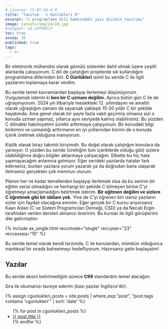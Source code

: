 ```yaml
---
# License: CC-BY-SA-4.0.
title: "Tanıtım - C Günlükleri 0"
excerpt: "C programlama dili hakkındaki yazı dizimin tanıtımı"
image: /assets/img/24/10.jpg
#imageyt: sO_Sdf09DiY
toc: true
axseq: 10
published: true
tags:
  - tr
---
```


Bir elektronik mühendisi olarak gömülü sistemler dahil olmak üzere çeşitli
alanlarda çalışıyorum. C dili de çalıştığım projelerde sık kullandığım
programlama dillerinden biri. **C Günlükleri** isimli bu seride C ile ilgili
yazılarımı toplamaya karar verdim.

Bu seride temel kavramlardan başlayıp ilerlemeyi düşünüyorum. Vurgulamak isterim
ki **ben bir C uzmanı değilim.** Ayrıca bütün gün C ile de uğraşmıyorum. 2024
yılı itibariyle meslekteki 12. yılımdayım ve amatör olarak uğraştığım zamanı da
sayarsak yaklaşık 15-20 yıldır C bir şekilde hayatımda. Ama genel olarak bir
şeyle fazla vakit geçirmiş olmanız sizi o konuda uzman yapmaz, yıllarca aynı
seviyede kalmış olabilirsiniz. Bu yüzden C dilindeki hakimiyetimi sürekli
arttırmaya çalışıyorum. Bir konudaki bilgi birikimini ve uzmanlığı arttırmanın
en iyi yollarından birinin de o konuda içerik üretmek olduğuna inanıyorum.

Kişilik olarak biraz takıntılı biriyimdir. Bu doğal olarak çalıştığım konulara
da yansıyor. O yüzden bu seride (ürettiğim tüm içeriklerde olduğu gibi) sizlere
olabildiğince doğru bilgiler aktarmaya çalışacağım. Elbette bu hiç hata
yapmayacağım anlamına gelmiyor. Eğer serideki yazılarda hatalar fark ederseniz,
bunları yazılara yorum yazarak ya da doğrudan bana ulaşarak iletirseniz
gerçekten çok memnun olurum.

Planım her ne kadar temellerden başlayıp ilerlemek olsa da bu serinin bir eğitim
serisi olmadığını ve herhangi bir şekilde C bilmeyen birine C'yi öğretmeyi
amaçlamadığını belirtmek isterim. **Bir eğitmen değilim ve sizlere C öğretmek
gibi bir iddiam yok.** Yine de C'yi öğrenen biri iseniz yazıların sizler için
faydalı olacağına eminim. Eğer gerçek bir C kursu arıyorsanız Kaan Aslan (C ve
Sistem Programcıları Derneği, CSD) ya da Necati Ergin tarafından verilen
dersleri almanızı öneririm. Bu kurslar ile ilgili görüşlerimi dile getirmiştim:

{% include ax_single.html reccmode="single" reccyear="23" reccaxseq="15" %}

Bu seride temel olarak kendi tarzımda, C ile konulardan, mümkün olduğunca
mantıksal bir sırada bahsetmeyi hedefliyorum. Hazırsanız gelin başlayalım!

## Yazılar

Bu seride aksini belirtmediğim sürece **C99** standardını temel alacağım.

Sıra ile okumanızı tavsiye ederim (bazı yazılar İngilizce'dir).

<!-- markdownlint-capture -->
<!-- markdownlint-disable -->
{% assign cgunlukleri_posts = site.posts | where_exp:"post", "post.tags contains 'cgunlukleri'" | sort: 'date' %}
<ul>
{% for post in cgunlukleri_posts %}
  <li>
    <a href="{{ post.url | relative_url }}">{{ post.title }}</a>
  </li>
{% endfor %}
</ul>
<!-- markdownlint-restore -->
